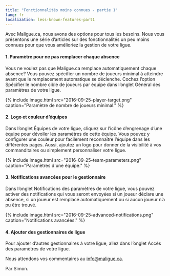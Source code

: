 ```yaml
---
title: "Fonctionnalités moins connues - partie 1"
lang: fr
localization: less-known-features-part1
---
```

Avec Maligue.ca, nous avons des options pour tous les besoins. Nous vous présentons une série d’articles sur des fonctionnalités un peu moins connues pour que vous amélioriez la gestion de votre ligue.

#### 1. Paramètre pour ne pas remplacer chaque absence

Vous ne voulez pas que Maligue.ca remplace automatiquement chaque absence? Vous pouvez spécifier un nombre de joueurs minimal à atteindre avant que le remplacement automatique se déclenche. Cochez l’option Spécifier le nombre cible de joueurs par équipe dans l’onglet Général des paramètres de votre ligue.

{% include image.html src="2016-09-25-player-target.png" caption="Paramètre de nombre de joueurs minimal." %}

#### 2. Logo et couleur d’équipes

Dans l’onglet Équipes de votre ligue, cliquez sur l’icône d’engrenage d’une équipe pour dévoiler les paramètres de cette équipe. Vous pouvez y configurer une couleur pour facilement reconnaître l’équipe dans les différentes pages. Aussi, ajoutez un logo pour donner de la visibilité à vos commanditaires ou simplement personnaliser votre ligue.

{% include image.html src="2016-09-25-team-parameters.png" caption="Paramètres d'une équipe." %}

#### 3. Notifications avancées pour le gestionnaire

Dans l’onglet Notifications des paramètres de votre ligue, vous pouvez activer des notifications qui vous seront envoyées si un joueur déclare une absence, si un joueur est remplacé automatiquement ou si aucun joueur n’a pu être trouvé.

{% include image.html src="2016-09-25-advanced-notifications.png" caption="Notifications avancées." %}

#### 4. Ajouter des gestionnaires de ligue

Pour ajouter d’autres gestionnaires à votre ligue, allez dans l’onglet Accès des paramètres de votre ligue.

Nous attendons vos commentaires au [info@maligue.ca](mailto:info@maligue.ca).

Par Simon.
